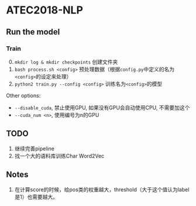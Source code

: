 # ATEC2018-NLP

## Run the model
### Train
0. `mkdir log & mkdir checkpoints` 创建文件夹
1. `bash process.sh <config>` 预处理数据（根据`config.py`中定义的名为`<config>`的设定来处理）
2. `python2 train.py --config <config>` 训练名为`<config>`的模型

Other options:

* `--disable_cuda`, 禁止使用GPU, 如果没有GPU会自动使用CPU, 不需要加这个
* `--cuda_num <n>`, 使用编号为n的GPU

## TODO
1. 继续完善pipeline
2. 找一个大的语料库训练Char Word2Vec


## Notes
1. 在计算score的时候，给pos类的权重越大，threshold（大于这个值认为label是1）也需要越大。
